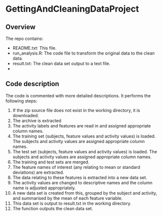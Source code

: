 # GettingAndCleaningDataProject

## Overview

The repo contains:

- README.txt: This file.
- run_analysis.R: The code file to transform the original data to the clean data.
- result.txt: The clean data set output to a text file.
- 

## Code description

The code is commented with more detailed descriptions. It performs the following steps:

1. If the zip source file does not exist in the working directory, it is downloaded.
2. The archive is extracted
3. The activity labels and features are read in and assigned appropriate column names.
4. The training set (subjects, feature values and activity values) is loaded. The subjects and activity values are assigned appropriate column names.
5. The test set (subjects, feature values and activity values) is loaded. The subjects and activity values are assigned appropriate column names.
6. The training and test sets are merged.
7. The feature names of interest (any relating to mean or standard deviations) are extracted.
8. The data relating to these features is extracted into a new data set.
9. The activity values are changed to descriptive names and the column name is adjusted appropriately.
10. A new data set is created from this, grouped by the subject and activity, and summarised by the mean of each feature variable.
11. This data set is output to result.txt in the working directory.
12. The function outputs the clean data set.
